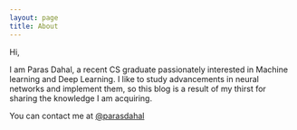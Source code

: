 ```yaml
---
layout: page
title: About
---
```



 Hi,

I am Paras Dahal, a recent CS graduate passionately interested in Machine learning and Deep Learning. I like to study advancements in neural networks and implement them, so this blog is a result of my thirst for sharing the knowledge I am acquiring.

You can contact me at [@parasdahal](http://twitter.com/parasdahal)

